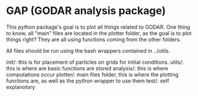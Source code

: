 # GAP (GODAR analysis package)

This python package's goal is to plot all things related to GODAR. One thing to know, all "main" files are located in the plotter folder, as the goal is to plot things right? They are all using functions coming from the other folders.

All files should be run using the bash wrappers contained in ../utils.

init/: this is for placement of particles on grids for initial conditions.
utils/: this is where are basic functions are stored
analysis/: this is where computations occur
plotter/: main files folder, this is where the plotting functions are, as well as the python wrapper to use them
test/: self explanotory
